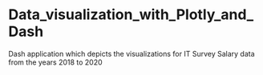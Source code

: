 # Data_visualization_with_Plotly_and_Dash
Dash application which depicts the visualizations for IT Survey Salary data from the years 2018 to 2020
